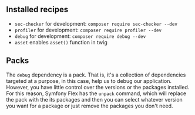 ## Installed recipes
- ```sec-checker``` for development: ```composer require sec-checker --dev```
- ```profiler``` for development: ```composer require profiler --dev```
- ```debug``` for development: ```composer require debug --dev```
- ```asset``` enables ```asset()``` function in twig

## Packs
The ```debug``` dependency is a pack. That is, it's a collection of dependencies targeted at a purpose, in this case, help 
us to debug our application. However, you have little control over the versions or the packages installed. For this reason, 
Symfony Flex has the ```unpack``` command, which will replace the pack with the its packages and then you can select whatever 
version you want for a package or just remove the packages you don't need.